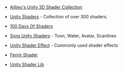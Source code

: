 * [Aillieo's Unity 3D Shader Collection](https://github.com/aillieo/unity3d-shader-collection)
* [Unity Shaders](https://github.com/knapeczadam/Unity-Shaders) - Collection of over 300 shaders.
* [100 Days Of Shaders](https://github.com/perebalsach/100DaysOfShaders)
* [Syns Unity Shaders](https://github.com/synlogic/Syns-Unity-Shaders) - Toon, Water, Avatar, Scanlines

* [Unity Shader Effect](https://github.com/fchsg/UnityShaderEffect) - Commonly used shader effects

* [Fenrir Shader](https://github.com/FenrirSun/fenrir_shader)

* [Unity Shader Lib](https://github.com/YuriAICruz/Unity-ShaderLib)
